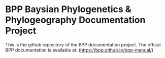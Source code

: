 # BPP Baysian Phylogenetics & Phylogeography Documentation Project
This is the github repository of the BPP documentation project. The offical BPP documentation is available at:
(https://bpp.github.io/bpp-manual/)
